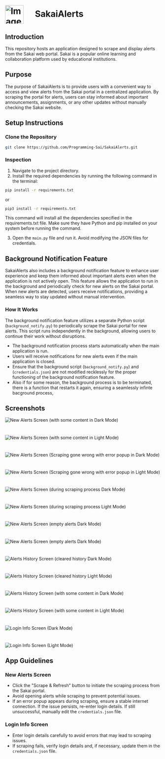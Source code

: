 
# <img src="icon.png" alt="Image-Icon" style="vertical-align: middle; width: 60px;margin-right: 30px"> SakaiAlerts

## Introduction

This repository hosts an application designed to scrape and display alerts from the Sakai web portal. Sakai is a popular online learning and collaboration platform used by educational institutions.

## Purpose
The purpose of SakaiAlerts is to provide users with a convenient way to access and view alerts from the Sakai portal in a centralized application. By scraping the portal for alerts, users can stay informed about important announcements, assignments, or any other updates without manually checking the Sakai website.



        

## Setup Instructions

### Clone the Repository

```bash
git clone https://github.com/Programming-Sai/SakaiAlerts.git
```


### Inspection 

1. Navigate to the project directory.
2. Install the required dependencies by running the following command in the terminal:

```bash
pip install -r requirements.txt
```

or

```bash
pip3 install -r requirements.txt
```
This command will install all the dependencies specified in the requirements.txt file.
Make sure they have Python and pip installed on your system before running the command. 

3. Open the `main.py` file and run it. Avoid modifying the JSON files for credentials.

##




## Background Notification Feature

SakaiAlerts also includes a background notification feature to enhance user experience and keep them informed about important alerts even when the application is not actively open. This feature allows the application to run in the background and periodically check for new alerts on the Sakai portal. When new alerts are detected, users receive notifications, providing a seamless way to stay updated without manual intervention.

### How It Works

The background notification feature utilizes a separate Python script (`background_notify.py`) to periodically scrape the Sakai portal for new alerts. This script runs independently in the background, allowing users to continue their work without disruptions.


- The background notification process starts automatically when the main application is run.
- Users will receive notifications for new alerts even if the main application is closed.
- Ensure that the background script (`background_notify.py`) and (`credentials.json`) are not modified recklessly for the proper functioning of the background notification feature.
- Also if for some reason, the background process is to be terminated, there is a function that restarts it again, ensuring a seamlessly infinte bacground process,





## Screenshots

![New Alerts Screen (with some content in Dark Mode)](Screenshots/1.png)

#

![New Alerts Screen (with some content in Light Mode)](Screenshots/13.png)

#

![New Alerts Screen (Scraping gone wrong with error popup in Dark Mode)](Screenshots/2.png)

#

![New Alerts Screen (Scraping gone wrong with error popup in Light Mode)](Screenshots/11.png)

#

![New Alerts Screen (during scraping process Dark Mode)](Screenshots/6.png)

#

![New Alerts Screen (during scraping process Light Mode)](Screenshots/15.png)

#

![New Alerts Screen (empty alerts Dark Mode)](Screenshots/7.png)

#

![New Alerts Screen (empty alerts Dark Mode)](Screenshots/8.png)

#

![Alerts History Screen  (cleared history Dark Mode)](Screenshots/5.png)

#

![Alerts History Screen  (cleared history Light Mode)](Screenshots/12.png)


#

![Alerts History Screen (with some content in Dark Mode)](Screenshots/3.png)

#

![Alerts History Screen (with some content in Light Mode)](Screenshots/14.png)

#

![Login Info Screen (Dark Mode)](Screenshots/4.png)

#

![Login Info Screen (Light Mode)](Screenshots/9.png)


## App Guidelines

### New Alerts Screen

- Click the "Scrape & Refresh" button to initiate the scraping process from the Sakai portal.
- Avoid opening alerts while scraping to prevent potential issues.
- If an error popup appears during scraping, ensure a stable internet connection. If the issue persists, re-enter login details. If still unsuccessful, manually edit the `credentials.json` file.


### Login Info Screen

- Enter login details carefully to avoid errors that may lead to scraping issues.
- If scraping fails, verify login details and, if necessary, update them in the `credentials.json` file.


